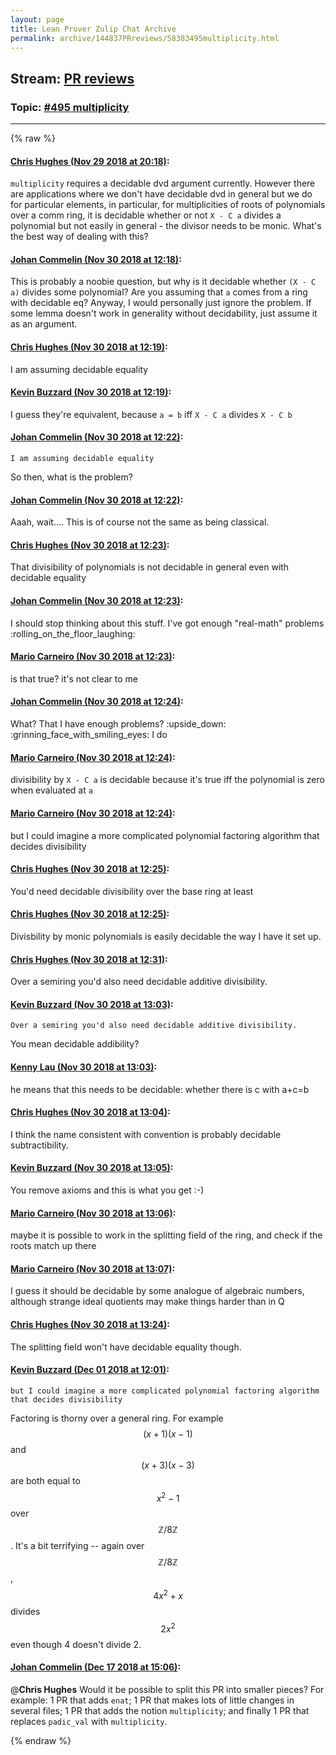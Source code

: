 ```yaml
---
layout: page
title: Lean Prover Zulip Chat Archive 
permalink: archive/144837PRreviews/58383495multiplicity.html
---
```


## Stream: [PR reviews](index.html)
### Topic: [#495 multiplicity](58383495multiplicity.html)

---


{% raw %}
#### [ Chris Hughes (Nov 29 2018 at 20:18)](https://leanprover.zulipchat.com/#narrow/stream/144837-PR%20reviews/topic/%23495%20multiplicity/near/148810765):
`multiplicity` requires a decidable dvd argument currently. However there are applications where we don't have decidable dvd in general but we do for particular elements, in particular, for multiplicities of roots of polynomials over a comm ring, it is decidable whether or not `X - C a` divides a polynomial but not easily in general - the divisor needs to be monic. What's the best way of dealing with this?

#### [ Johan Commelin (Nov 30 2018 at 12:18)](https://leanprover.zulipchat.com/#narrow/stream/144837-PR%20reviews/topic/%23495%20multiplicity/near/148855628):
This is probably a noobie question, but why is it decidable whether `(X - C a)` divides some polynomial? Are you assuming that `a` comes from a ring with decidable eq?
Anyway, I would personally just ignore the problem. If some lemma doesn't work in generality without decidability, just assume it as an argument.

#### [ Chris Hughes (Nov 30 2018 at 12:19)](https://leanprover.zulipchat.com/#narrow/stream/144837-PR%20reviews/topic/%23495%20multiplicity/near/148855644):
I am assuming decidable equality

#### [ Kevin Buzzard (Nov 30 2018 at 12:19)](https://leanprover.zulipchat.com/#narrow/stream/144837-PR%20reviews/topic/%23495%20multiplicity/near/148855656):
I guess they're equivalent, because `a = b` iff `X - C a` divides `X - C b`

#### [ Johan Commelin (Nov 30 2018 at 12:22)](https://leanprover.zulipchat.com/#narrow/stream/144837-PR%20reviews/topic/%23495%20multiplicity/near/148855790):
```quote
I am assuming decidable equality
```
 So then, what is the problem?

#### [ Johan Commelin (Nov 30 2018 at 12:22)](https://leanprover.zulipchat.com/#narrow/stream/144837-PR%20reviews/topic/%23495%20multiplicity/near/148855802):
Aaah, wait.... This is of course not the same as being classical.

#### [ Chris Hughes (Nov 30 2018 at 12:23)](https://leanprover.zulipchat.com/#narrow/stream/144837-PR%20reviews/topic/%23495%20multiplicity/near/148855811):
That divisibility of polynomials is not decidable in general even with decidable equality

#### [ Johan Commelin (Nov 30 2018 at 12:23)](https://leanprover.zulipchat.com/#narrow/stream/144837-PR%20reviews/topic/%23495%20multiplicity/near/148855813):
I should stop thinking about this stuff. I've got enough "real-math" problems :rolling_on_the_floor_laughing:

#### [ Mario Carneiro (Nov 30 2018 at 12:23)](https://leanprover.zulipchat.com/#narrow/stream/144837-PR%20reviews/topic/%23495%20multiplicity/near/148855816):
is that true? it's not clear to me

#### [ Johan Commelin (Nov 30 2018 at 12:24)](https://leanprover.zulipchat.com/#narrow/stream/144837-PR%20reviews/topic/%23495%20multiplicity/near/148855866):
What? That I have enough problems? :upside_down: :grinning_face_with_smiling_eyes:  I do

#### [ Mario Carneiro (Nov 30 2018 at 12:24)](https://leanprover.zulipchat.com/#narrow/stream/144837-PR%20reviews/topic/%23495%20multiplicity/near/148855876):
divisibility by `X - C a` is decidable because it's true iff the polynomial is zero when evaluated at `a`

#### [ Mario Carneiro (Nov 30 2018 at 12:24)](https://leanprover.zulipchat.com/#narrow/stream/144837-PR%20reviews/topic/%23495%20multiplicity/near/148855896):
but I could imagine a more complicated polynomial factoring algorithm that decides divisibility

#### [ Chris Hughes (Nov 30 2018 at 12:25)](https://leanprover.zulipchat.com/#narrow/stream/144837-PR%20reviews/topic/%23495%20multiplicity/near/148855921):
You'd need decidable divisibility over the base ring at least

#### [ Chris Hughes (Nov 30 2018 at 12:25)](https://leanprover.zulipchat.com/#narrow/stream/144837-PR%20reviews/topic/%23495%20multiplicity/near/148855932):
Divisbility by monic polynomials is easily decidable the way I have it set up.

#### [ Chris Hughes (Nov 30 2018 at 12:31)](https://leanprover.zulipchat.com/#narrow/stream/144837-PR%20reviews/topic/%23495%20multiplicity/near/148856160):
Over a semiring you'd also need decidable additive divisibility.

#### [ Kevin Buzzard (Nov 30 2018 at 13:03)](https://leanprover.zulipchat.com/#narrow/stream/144837-PR%20reviews/topic/%23495%20multiplicity/near/148857274):
```quote
Over a semiring you'd also need decidable additive divisibility.
```
 You mean decidable addibility?

#### [ Kenny Lau (Nov 30 2018 at 13:03)](https://leanprover.zulipchat.com/#narrow/stream/144837-PR%20reviews/topic/%23495%20multiplicity/near/148857281):
he means that this needs to be decidable: whether there is c with a+c=b

#### [ Chris Hughes (Nov 30 2018 at 13:04)](https://leanprover.zulipchat.com/#narrow/stream/144837-PR%20reviews/topic/%23495%20multiplicity/near/148857325):
I think the name consistent with convention is probably decidable subtractibility.

#### [ Kevin Buzzard (Nov 30 2018 at 13:05)](https://leanprover.zulipchat.com/#narrow/stream/144837-PR%20reviews/topic/%23495%20multiplicity/near/148857344):
You remove axioms and this is what you get :-)

#### [ Mario Carneiro (Nov 30 2018 at 13:06)](https://leanprover.zulipchat.com/#narrow/stream/144837-PR%20reviews/topic/%23495%20multiplicity/near/148857403):
maybe it is possible to work in the splitting field of the ring, and check if the roots match up there

#### [ Mario Carneiro (Nov 30 2018 at 13:07)](https://leanprover.zulipchat.com/#narrow/stream/144837-PR%20reviews/topic/%23495%20multiplicity/near/148857445):
I guess it should be decidable by some analogue of algebraic numbers, although strange ideal quotients may make things harder than in Q

#### [ Chris Hughes (Nov 30 2018 at 13:24)](https://leanprover.zulipchat.com/#narrow/stream/144837-PR%20reviews/topic/%23495%20multiplicity/near/148858045):
The splitting field won't have decidable equality though.

#### [ Kevin Buzzard (Dec 01 2018 at 12:01)](https://leanprover.zulipchat.com/#narrow/stream/144837-PR%20reviews/topic/%23495%20multiplicity/near/150679435):
```quote
but I could imagine a more complicated polynomial factoring algorithm that decides divisibility
```
 Factoring is thorny over a general ring. For example $$(x+1)(x-1)$$ and $$(x+3)(x-3)$$ are both equal to $$x^2-1$$ over $$\mathbb{Z}/8\mathbb{Z}$$. It's a bit terrifying -- again over $$\mathbb{Z}/8\mathbb{Z}$$, $$4x^2+x$$ divides $$2x^2$$ even though 4 doesn't divide 2.

#### [ Johan Commelin (Dec 17 2018 at 15:06)](https://leanprover.zulipchat.com/#narrow/stream/144837-PR%20reviews/topic/%23495%20multiplicity/near/152029219):
@**Chris Hughes** Would it be possible to split this PR into smaller pieces? For example: 1 PR that adds `enat`; 1 PR that makes lots of little changes in several files; 1 PR that adds the notion `multiplicity`; and finally 1 PR that replaces `padic_val` with `multiplicity`.


{% endraw %}
